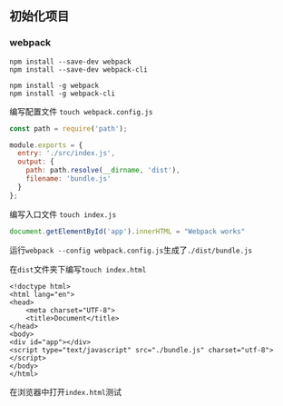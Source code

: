 ## 初始化项目

### webpack
```shell
npm install --save-dev webpack
npm install --save-dev webpack-cli

npm install -g webpack
npm install -g webpack-cli
```

编写配置文件 `touch webpack.config.js`
```js
const path = require('path');

module.exports = {
  entry: './src/index.js',
  output: {
    path: path.resolve(__dirname, 'dist'),
    filename: 'bundle.js'
  }
};
```
编写入口文件 `touch index.js`
```js
document.getElementById('app').innerHTML = "Webpack works"
```
运行`webpack --config webpack.config.js`生成了`./dist/bundle.js`

在`dist`文件夹下编写`touch index.html`
```
<!doctype html>
<html lang="en">
<head>
    <meta charset="UTF-8">
    <title>Document</title>
</head>
<body>
<div id="app"></div>
<script type="text/javascript" src="./bundle.js" charset="utf-8"></script>
</body>
</html>
```
在浏览器中打开`index.html`测试

